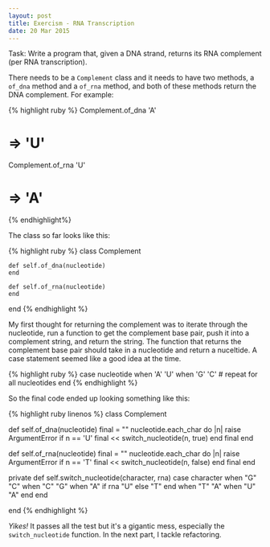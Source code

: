 ```yaml
---
layout: post
title: Exercism - RNA Transcription
date: 20 Mar 2015
---
```


Task: Write a program that, given a DNA strand, returns its RNA complement (per RNA transcription).

There needs to be a ``Complement`` class and it needs to have two methods, a ``of_dna`` method and a ``of_rna`` method, and both of these methods return the DNA complement. For example:

{% highlight ruby %}
Complement.of_dna 'A'
# => 'U'

Complement.of_rna 'U'
# => 'A'
{% endhighlight%}

The class so far looks like this:

{% highlight ruby %}
class Complement

    def self.of_dna(nucleotide)
    end

    def self.of_rna(nucleotide)
    end
end
{% endhighlight %}

My first thought for returning the complement was to iterate through the nucleotide, run a function to get the complement base pair, push it into a complement string, and return the string. The function that returns the complement base pair should take in a nucleotide and return a nuceltide. A case statement seemed like a good idea at the time.

{% highlight ruby %}
case nucleotide
when 'A'
    'U'
when 'G'
    'C'
    # repeat for all nucleotides
end
{% endhighlight %}

So the final code ended up looking something like this:

{% highlight ruby linenos %}
class Complement

  def self.of_dna(nucleotide)
    final = ""
    nucleotide.each_char do |n|
      raise ArgumentError if n == 'U'
      final << switch_nucleotide(n, true)
    end
    final
  end

  def self.of_rna(nucleotide)
    final = ""
    nucleotide.each_char do |n|
      raise ArgumentError if n == 'T'
      final << switch_nucleotide(n, false)
    end
    final
  end

private
  def self.switch_nucleotide(character, rna) 
    case character
    when "G"
      "C"
    when "C"
      "G"
    when "A"
      if rna 
        "U"
      else
        "T"
      end
    when "T"
      "A"
    when "U"
      "A"
    end
  end

end
{% endhighlight %}

*Yikes!* It passes all the test but it's a gigantic mess, especially the ``switch_nucleotide`` function. In the next part, I tackle refactoring.